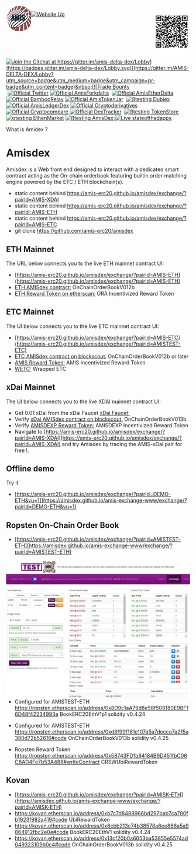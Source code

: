<img align="left" src="https://github.com/amisolution/ERC20-AMIS/raw/master/amis-logo3.png" alt="amis-logo3"/>
<img align="right" src="https://github.com/amisolution/ERC20-AMIS/raw/master/images/AMIS-QRCODE.png" alt="AMIS-QRCODE" width="100"/>

[![Website Up](https://img.shields.io/badge/website-up-brightgreen.svg)](http://erc20-amis.amisolution.net/)&nbsp;
[![Join the Gitchat at https://gitter.im/amis-delta-dex/Lobby](https://badges.gitter.im/amis-delta-dex/Lobby.svg)](https://gitter.im/AMIS-DELTA-DEX/Lobby?utm_source=badge&utm_medium=badge&utm_campaign=pr-badge&utm_content=badge)&nbsp;[![Trade Bounty](https://img.shields.io/badge/trade-bounty-orange.svg)](https://github.com/amisolution/ERC20-AMIS/issues/)&nbsp;[![Official Twitter](https://img.shields.io/badge/official-twitter-brightgreen.svg)](https://twitter.com/amis_erc20)&nbsp;[![Official AmisForkdelta](https://img.shields.io/badge/official-forkdelta-brightgreen.svg)](https://forkdelta.app/#!/trade/0x949bed886c739f1a3273629b3320db0c5024c719-ETH)
&nbsp;[![Official AmisEtherDelta](https://img.shields.io/badge/official-etherdelta-brightgreen.svg)](https://etherdelta.com/#0x949bed886c739f1a3273629b3320db0c5024c719-ETH)
&nbsp;[![Official BambooRelay](https://img.shields.io/badge/official-bamboorelay-brightgreen.svg)](https://bamboorelay.com/trade/AMIS-WETH)&nbsp;[![Official AmisTokenJar](https://img.shields.io/badge/official-tokenjar-brightgreen.svg)](https://tokenjar.io/amis)
&nbsp;[![ßtesting Dubiex](https://img.shields.io/badge/ßtesting-dubiex-yellow.svg)](https://dubiex.com/AMIS/ETH)&nbsp;[![Official AmisLedgerDex](https://img.shields.io/badge/official-ledgerdex-1330e3.svg)](https://app.ledgerdex.com/#/app/orders/maker-taker/AMIS/0x949bed886c739f1a3273629b3320db0c5024c719/WETH/0xc02aaa39b223fe8d0a0e5c4f27ead9083c756cc2
)&nbsp;[![Official Cryptoderivatives](https://img.shields.io/badge/official-cryptoderivatives-4330e7.svg)](https://cryptoderivatives.market/token/AMIS)&nbsp;[![Official Cryptocompare](https://img.shields.io/badge/official-cryptocompare-brightgreen.svg)](https://www.cryptocompare.com/coins/amis)&nbsp;[![Official DexTracker](https://img.shields.io/badge/official-dextracker-brightgreen.svg)](https://etherscan.io/dextracker?filter=&q=AMIS)
&nbsp;[![ßtesting TokenStore](https://img.shields.io/badge/ßtesting-TokenStore-yellow.svg)](https://token.store/trade/0x949bed886c739f1a3273629b3320db0c5024c719)
&nbsp;[![αtesting EthenMarket](https://img.shields.io/badge/αtesting-ethenmarket-lightgrey.svg)](https://ethen.market/949bed886c739f1a3273629b3320db0c5024c719)&nbsp;[![ßtesting AmisDex](https://img.shields.io/badge/ßtesting-amisdex-lightblue.svg)](https://amis-erc20.github.io/amisdex);[![Live stateofthedapps](https://img.shields.io/badge/live-stateofthedapps-brightgreen.svg)](https://www.stateofthedapps.com/dapps/amisdex)


What is Amidex ?

# Amisdex

Amisdex is a Web front end designed to interact with a dedicated smart contract acting as the On-chain orderbook featuring builtin order matching engine powered by the ETC / ETH blockchain(s). 
* static content behind https://amis-erc20.github.io/amisdex/exchange/?pairId=AMIS-XDAI
* static content behind https://amis-erc20.github.io/amisdex/exchange/?pairId=AMIS-ETH
* static content behind https://amis-erc20.github.io/amisdex/exchange/?pairId=AMIS-ETC
* git clone https://github.com/amis-erc20/amisdex

## ETH Mainnet

The URL below connects you to the live ETH mainnet contract UI:
- [https://amis-erc20.github.io/amisdex/exchange/?pairId=AMIS-ETH](https://amis-erc20.github.io/amisdex/exchange/?pairId=AMIS-ETH)
- [ETH AMISdex contract:](https://etherscan.io/address/0x2cc69cAaaAa6114ddf48F4DdB2AdB9c5d5d3e048#code) OnChainOrderBookV012b  
- [ETH Reward Token on etherscan:](https://etherscan.io/address/0x4875ae0e3fdfb9779d92b4c7bc5ce852434442b3#code) ORA Incentivized Reward Token

## ETC Mainnet

The UI below connects you to the live ETC mainnet contract UI:
- [https://amis-erc20.github.io/amisdex/exchange/?pairId=AMIS-ETC](https://amis-erc20.github.io/amisdex/exchange/?pairId=AMISTEST-ETC)
- [ETC AMISdex contract on blockscout:](https://blockscout.com/etc/mainnet/address/0xb2adCeFB5eC66e953BAf669a6e85bB8699b7336F/contracts) OnChainOrderBookV012b or later 
- [AMIS Reward Token:](https://blockscout.com/etc/mainnet/address/0xD8EBe4E6aC8d3c85E2f243e11e8B96C9B12C85Af/contracts) AMIS Incentivized Reward Token
- [WETC:](https://blockscout.com/etc/mainnet/address/0xEF3DA599a7C0dE182F4AF53032e57CC5D06551a7) Wrapped ETC

## xDai Mainnet

The UI below connects you to the live XDAI mainnet contract UI:
- Get 0.01 xDai from the xDai Faucet [xDai Faucet:](https://blockscout.com/poa/xdai/faucet) 
- Verify [xDai AMISdex contract on blockscout:](https://blockscout.com/poa/xdai/address/0x62C9B359Ed48191fcD5Ab5DE3E026C7182b38AC7) OnChainOrderBookV013b  
- Verify [AMISDEXP Reward Token:](https://blockscout.com/poa/xdai/address/0x9C374CC5da1D7EE668D4080287b104B865F3089e) AMISDEXP Incentivized Reward Token
- Navigate to [https://amis-erc20.github.io/amisdex/exchange/?pairId=AMIS-XDAI](https://amis-erc20.github.io/amisdex/exchange/?pairId=AMIS-XDAI) and try Amisdex by trading the AMIS-xDai pair for free !.

## Offline demo

Try it
- [https://amis-erc20.github.io/amisdex/exchange/?pairId=DEMO-ETH&vu=1](https://amisdex.github.io/amis-exchange-www/exchange/?pairId=DEMO-ETH&vu=1)

## Ropsten On-Chain Order Book

- [https://amis-erc20.github.io/amisdex/exchange/?pairId=AMISTEST-ETH](https://amisdex.github.io/amis-exchange-www/exchange/?pairId=AMISTEST-ETH)
<img align="left" src="https://raw.githubusercontent.com/amisdex/amis-exchange-www/master/img/amisdex-preview-test.png" alt="Preview of the AmisDex Interface" style="vertical-align: bottom;">
  
- Configured for AMISTEST-ETH https://ropsten.etherscan.io/address/0x8D9c1aA79d8e58f508180E9BF16D48f42234993e BookERC20EthV1p1 solidity v0.4.24
- Configured for AMISTEST-ETH https://ropsten.etherscan.io/address/0xd8f99f161e107a5a7decca7a215a380d72b52616#code OnChainOrderBookV013b solidity v0.4.25

- Ropsten Reward Token
https://ropsten.etherscan.io/address/0x58743FD1b94184B9D451fbC06C8AD4Fe7b53A488#writeContract CRSWUbiRewardToken


## Kovan

- [https://amis-erc20.github.io/amisdex/exchange/?pairId=AMISK-ETH](https://amisdex.github.io/amis-exchange-www/exchange/?pairId=AMISK-ETH)
- https://kovan.etherscan.io/address/0xb7c7d8488966bd297bab7ca780fb1923f982a419#code  UbiRewardToken
- https://kovan.etherscan.io/address/0x6cbb213c74b38578a6ee866a5a9864912fbc2e0e#code  BookERC20EthV1 solidity v0.4.24
- https://kovan.etherscan.io/address/0x13cf20b0a6053ba53855e5574ad049323109b0c4#code  OnChainOrderBookV013b solidity v0.4.25
